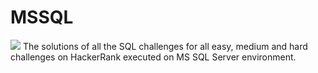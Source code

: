 # MSSQL

[<img src="https://docs.microsoft.com/en-us/sql/sql-server/media/sql-server-offline-documentation/sql-online-search.png?view=sql-server-ver16"/>](https://docs.microsoft.com/en-us/sql/sql-server/sql-server-offline-documentation?view=sql-server-ver16)
The solutions of all the SQL challenges for all easy, medium and hard challenges on HackerRank executed on MS SQL Server environment.